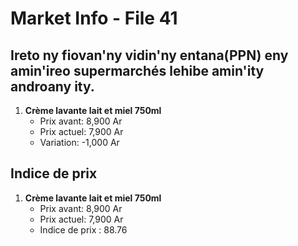 # Market Info - File 41

## Ireto ny fiovan'ny vidin'ny entana(PPN) eny amin'ireo supermarchés lehibe amin'ity androany ity.

1. **Crème lavante lait et miel 750ml**
   - Prix avant: 8,900 Ar
   - Prix actuel: 7,900 Ar
   - Variation: -1,000 Ar



## Indice de prix

1. **Crème lavante lait et miel 750ml**
   - Prix avant: 8,900 Ar
   - Prix actuel: 7,900 Ar
   - Indice de prix : 88.76

